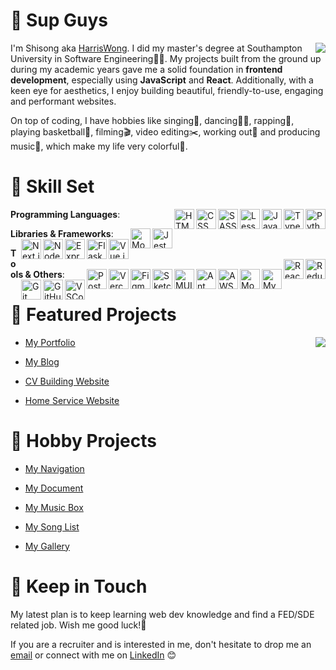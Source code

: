# 👋 Sup Guys
<img align="right" src="https://count.getloli.com/get/@:hassanblog?theme=rule34">I'm Shisong aka [HarrisWong](https://harriswong.top). I did my master's degree at Southampton University in Software Engineering👨‍💻. My projects built from the ground up during my academic years gave me a solid foundation in **frontend development**, especially using **JavaScript** and **React**. Additionally, with a keen eye for aesthetics, I enjoy building beautiful, friendly-to-use, engaging and performant websites.

On top of coding, I have hobbies like singing🎤, dancing💃🏻, rapping💽, playing basketball🏀, filming🎬, video editing✂️, working out💪 and producing music🎵, which make my life very colorful🎨.

# 🧰 Skill Set

**Programming Languages**:
<img align="right" alt="Python" width="32px" src="https://cdn.jsdelivr.net/gh/devicons/devicon@latest/icons/python/python-original.svg" />
<img align="right" alt="TypeScript" width="32px" src="https://cdn.jsdelivr.net/gh/devicons/devicon/icons/typescript/typescript-plain.svg" />
<img align="right" alt="JavaScript" width="32px" src="https://cdn.jsdelivr.net/gh/devicons/devicon/icons/javascript/javascript-plain.svg" />
<img align="right" alt="Less" width="32px" src="https://cdn.jsdelivr.net/gh/devicons/devicon@latest/icons/less/less-plain-wordmark.svg" />
<img align="right" alt="SASS/SCSS" width="32px" src="https://cdn.jsdelivr.net/gh/devicons/devicon@latest/icons/sass/sass-original.svg" />
<img align="right" alt="CSS" width="32px" src="https://cdn.jsdelivr.net/gh/devicons/devicon/icons/css3/css3-plain.svg" />
<img align="right" alt="HTML" width="32px" src="https://cdn.jsdelivr.net/gh/devicons/devicon/icons/html5/html5-plain.svg" />

**Libraries & Frameworks**:
<img align="right" alt="Jest" width="32px" src="https://cdn.jsdelivr.net/gh/devicons/devicon@latest/icons/jest/jest-plain.svg" />
<img align="right" alt="Mongoose" width="32px" src="https://cdn.jsdelivr.net/gh/devicons/devicon@latest/icons/mongoose/mongoose-original.svg" />
<img align="right" alt="Vue.js" width="32px" src="https://cdn.jsdelivr.net/gh/devicons/devicon@latest/icons/vuejs/vuejs-original.svg" />
<img align="right" alt="Flask" width="32px" src="https://cdn.jsdelivr.net/gh/devicons/devicon@latest/icons/flask/flask-original.svg" />
<img align="right" alt="Express" width="32px" src="https://cdn.jsdelivr.net/gh/devicons/devicon@latest/icons/express/express-original.svg" />
<img align="right" alt="Node.js" width="32px" src="https://cdn.jsdelivr.net/gh/devicons/devicon/icons/nodejs/nodejs-original.svg" />
<img align="right" alt="Next.js" width="32px" src="https://cdn.jsdelivr.net/gh/devicons/devicon@latest/icons/nextjs/nextjs-original.svg" />
<img align="right" alt="Redux" width="32px" src="https://cdn.jsdelivr.net/gh/devicons/devicon@latest/icons/redux/redux-original.svg" />
<img align="right" alt="React" width="32px" src="https://cdn.jsdelivr.net/gh/devicons/devicon/icons/react/react-original.svg" />

**Tools & Others**:
<img align="right" alt="MySQL" width="32px" src="https://cdn.jsdelivr.net/gh/devicons/devicon@latest/icons/mysql/mysql-original.svg" />
<img align="right" alt="MongoDB" width="32px" src="https://cdn.jsdelivr.net/gh/devicons/devicon@latest/icons/mongodb/mongodb-original.svg" />
<img align="right" alt="AWS" width="32px" src="https://cdn.jsdelivr.net/gh/devicons/devicon@latest/icons/amazonwebservices/amazonwebservices-original-wordmark.svg" />
<img align="right" alt="Ant Design" width="32px" src="https://cdn.jsdelivr.net/gh/devicons/devicon@latest/icons/antdesign/antdesign-original.svg" />
<img align="right" alt="MUI" width="32px" src="https://cdn.jsdelivr.net/gh/devicons/devicon@latest/icons/materialui/materialui-original.svg" />
<img align="right" alt="Sketch" width="32px" src="https://cdn.jsdelivr.net/gh/devicons/devicon@latest/icons/sketch/sketch-original.svg" />
<img align="right" alt="Figma" width="32px" src="https://cdn.jsdelivr.net/gh/devicons/devicon@latest/icons/figma/figma-original.svg" />
<img align="right" alt="Vercel" width="32px" src="https://cdn.jsdelivr.net/gh/devicons/devicon@latest/icons/vercel/vercel-original.svg" />
<img align="right" alt="Postman" width="32px" src="https://cdn.jsdelivr.net/gh/devicons/devicon@latest/icons/postman/postman-original.svg" />
<img align="right" alt="VSCode" width="32px" src="https://cdn.jsdelivr.net/gh/devicons/devicon@latest/icons/vscode/vscode-original.svg" />
<img align="right" alt="GitHub" width="32px" src="https://cdn.jsdelivr.net/gh/devicons/devicon/icons/github/github-original.svg" />
<img align="right" alt="Git" width="32px" src="https://cdn.jsdelivr.net/gh/devicons/devicon/icons/git/git-original.svg" />

# 🌟 Featured Projects
<img align="right" src="https://github-readme-stats-harris.vercel.app/api?username=harrisblog&theme=cobalt&show_icons=true&count_private=true">

- [My Portfolio](https://harriswong.top)

- [My Blog](https://blog.harriswong.top)

- [CV Building Website](https://cv.harriswong.top)

- [Home Service Website](https://fas.harriswong.top)

# 🧩 Hobby Projects

- [My Navigation](https://navi.harriswong.top)

- [My Document](https://doc.harriswong.top)

- [My Music Box](https://mb.harriswong.top)

- [My Song List](https://sl.harriswong.top)

- [My Gallery](https://gal.harriswong.top)

# 📧 Keep in Touch

My latest plan is to keep learning web dev knowledge and find a FED/SDE related job. Wish me good luck!💫

If you are a recruiter and is interested in me, don't hesitate to drop me an [email](mailto:huangshisong89@gmail.com) or connect with me on [LinkedIn](https://www.linkedin.com/in/harriswong89/) 😊
